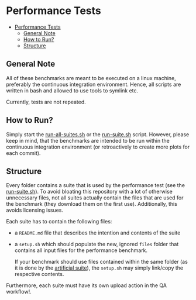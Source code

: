 # Performance Tests

<!-- TOC -->
* [Performance Tests](#performance-tests)
  * [General Note](#general-note)
  * [How to Run?](#how-to-run)
  * [Structure](#structure)
<!-- TOC -->

## General Note

All of these benchmarks are meant to be executed on a linux machine, preferably the continuous integration environment. Hence, all scripts are written in bash and allowed to use tools to symlink etc.  

Currently, tests are not repeated.

## How to Run?

Simply start the [run-all-suites.sh](run-all-suites.sh) or the [run-suite.sh](run-suite.sh) script. However, please keep in mind, that the benchmarks are intended to be run within the continuous integration environment (or retroactively to create more plots for each commit). 


## Structure

Every folder contains a suite that is used by the performance test (see the [run-suite.sh](run-suite.sh)).
To avoid bloating this repository with a lot of otherwise unnecessary files, not all suites actually contain the files
that are used for the benchmark (they download them on the first use). Additionally, this avoids licensing issues.

Each suite has to contain the following files:

- a `README.md` file that describes the intention and contents of the suite
- a `setup.sh` which should populate the new, ignored `files` folder that contains all input files for the performance benchmark.

  If your benchmark should use files contained within the same folder (as it is done by the [artificial suite](suite-artificial)), the `setup.sh` may simply link/copy the respective contents. 

Furthermore, each suite must have its own upload action in the QA workflow!.
